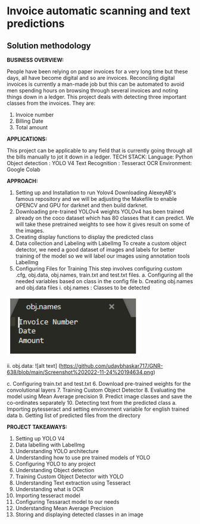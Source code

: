 # Invoice automatic scanning and text predictions
## Solution methodology

**BUSINESS OVERVIEW:**

People have been relying on paper invoices for a very long time but these days, all 
have become digital and so are invoices. Reconciling digital invoices is currently a man-made 
job but this can be automated to avoid men spending hours on browsing through several 
invoices and noting things down in a ledger. This project deals with detecting three 
important classes from the invoices. They are:
1. Invoice number
2. Billing Date
3. Total amount

**APPLICATIONS:**

This project can be applicable to any field that is currently going through all the bills 
manually to jot it down in a ledger.
TECH STACK:
Language: Python
Object detection : YOLO V4
Text Recognition : Tesseract OCR
Environment: Google Colab

**APPROACH:**

1. Setting up and Installation to run Yolov4 Downloading AlexeyAB's famous repository and we will be adjusting the  Makefile to enable OPENCV and GPU for darknet and then build darknet.
2. Downloading pre-trained YOLOv4 weights YOLOv4 has been trained already on the coco dataset which has 80 classes  that it can predict. We will take these pretrained weights to see how it gives result  on some of the images.
3. Creating display functions to display the predicted class
4. Data collection and Labeling with LabelImg To create a custom object detector, we need a good dataset of images and 
labels for better training of the model so we will label our images using annotation 
tools LabelImg
5. Configuring Files for Training This step involves configuring custom .cfg, obj.data, obj.names, train.txt and 
test.txt files.
  a. Configuring all the needed variables based on class in the config file
  b. Creating obj.names and obj.data files
i. obj.names : Classes to be detected

![alt text](https://github.com/udaybhaskar717/GNR-638/blob/main/Screenshot%202022-11-24%20194250.png)

ii. obj.data:
![alt text] (https://github.com/udaybhaskar717/GNR-638/blob/main/Screenshot%202022-11-24%20194634.png)

c. Configuring train.txt and test.txt
6. Download pre-trained weights for the convolutional layers
7. Training Custom Object Detector
8. Evaluating the model using Mean Average precision
9. Predict image classes and save the co-ordinates separately
10. Detecting text from the predicted class
a. Importing pytesseract and setting environment variable for english trained 
data
b. Getting list of predicted files from the directory

**PROJECT TAKEAWAYS:**

1. Setting up YOLO V4
2. Data labelling with LabelImg
3. Understanding YOLO architecture
4. Understanding how to use pre trained models of YOLO
5. Configuring YOLO to any project
6. Understanding Object detection 
7. Training Custom Object Detector with YOLO
8. Understanding Text extraction using Tesseract
9. Understanding what is OCR
10. Importing tesseract model
11. Configuring Tessaract model to our needs
12. Understanding Mean Average Precision
13. Storing and displaying detected classes in an image
